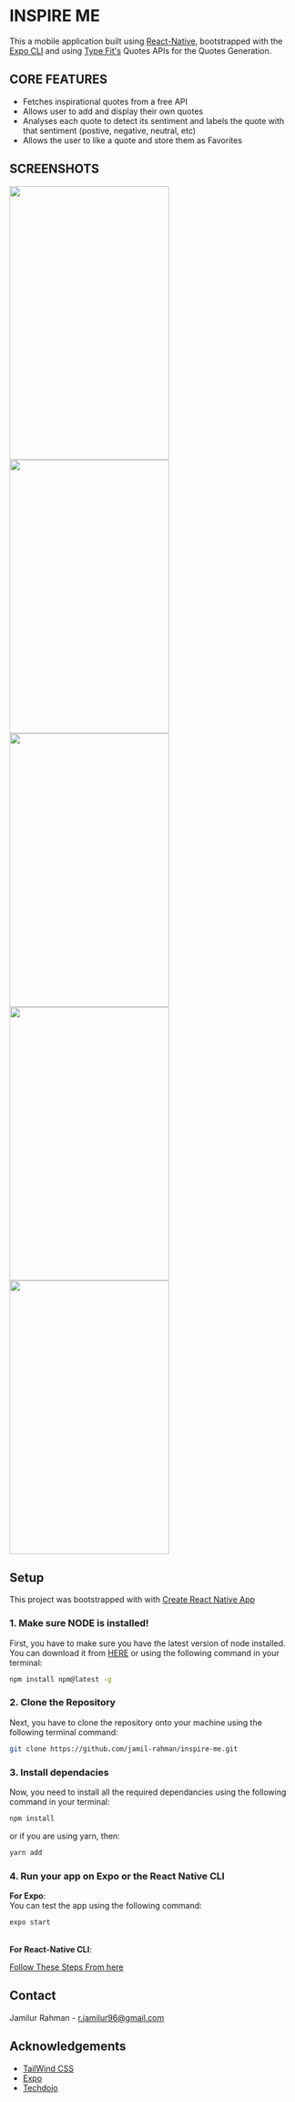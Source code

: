 # INSPIRE ME
This a mobile application built using [React-Native](https://reactnative.dev/), bootstrapped with the [Expo CLI](https://docs.expo.dev/get-started/create-a-new-app/) and using [Type Fit's](https://type.fit/) Quotes APIs for the Quotes Generation. 


## CORE FEATURES

<ul>
<li>Fetches inspirational quotes from a free API</li>
<li>Allows user to add and display their own quotes</li>
<li>Analyses each quote to detect its sentiment and labels the
quote with that sentiment (postive, negative, neutral, etc)</li>
<li>Allows the user to like a quote and store them as Favorites</li>
</ul> 



## SCREENSHOTS
<a href="url"><img src="https://cdn.discordapp.com/attachments/910610127659368459/941115744089935962/Screenshot_20220210-052923.jpg" height="480" width="280" ></a>
<a href="url"><img src="https://cdn.discordapp.com/attachments/910610127659368459/941115744421294120/Screenshot_20220210-053237.jpg" height="480" width="280" ></a>
<a href="url"><img src="https://cdn.discordapp.com/attachments/910610127659368459/941115744844935238/Screenshot_20220210-053209.jpg" height="480" width="280" ></a>
<a href="url"><img src="https://cdn.discordapp.com/attachments/910610127659368459/941115744844935238/Screenshot_20220210-053209.jpg" height="480" width="280" ></a>
<a href="url"><img src="https://cdn.discordapp.com/attachments/910610127659368459/941115745314672720/Screenshot_20220210-053339.jpg" height="480" width="280" ></a>

## Setup
This project was bootstrapped with with [Create React Native App](https://github.com/expo/create-react-native-app)

### 1. Make sure NODE is installed!
First, you have to make sure you have the latest version of node installed. You can download it from [HERE](https://nodejs.org/en/download/)
or using the following command in your terminal:
```bash
npm install npm@latest -g
```

### 2. Clone the Repository
Next, you have to clone the repository onto your machine using the following terminal command:
```bash
git clone https://github.com/jamil-rahman/inspire-me.git
```
### 3. Install dependacies
Now, you need to install all the required dependancies using the following command in your terminal:
```bash
npm install
```
or if you are using yarn, then: 
```bash
yarn add
```

### 4. Run your app on Expo or the React Native CLI
<strong>For Expo</strong>: 
<br />
You can test the app using the following command:
```bash
expo start
```
<br />
<strong>For React-Native CLI</strong>:
<br />

[Follow These Steps From here](https://reactnative.dev/docs/environment-setup)


## Contact
Jamilur Rahman - [r.jamilur96@gmail.com](r.jamilur96@gmail.com)

## Acknowledgements

* [TailWind CSS](https://tailwindcss.com/)
* [Expo](https://expo.dev/)
* [Techdojo](http://www.tech-dojo.org/)

